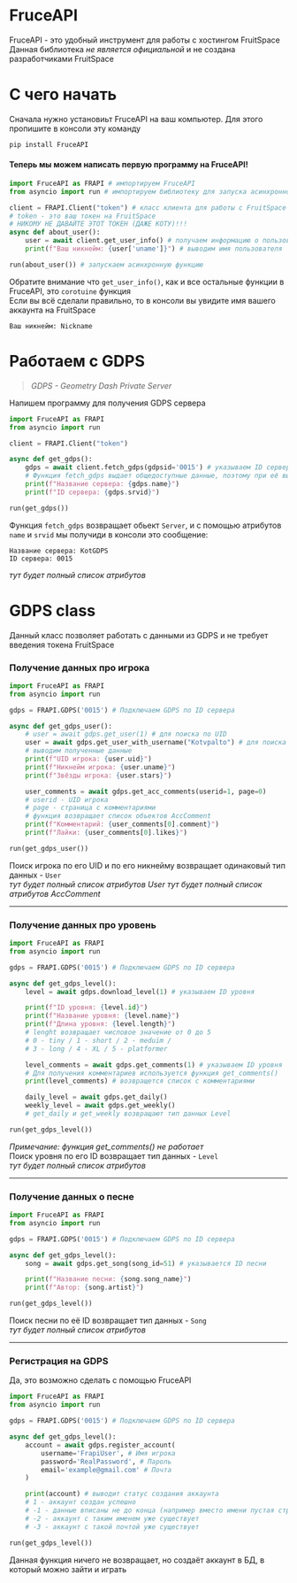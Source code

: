 # FruceAPI
FruceAPI - это удобный инструмент для работы с хостингом FruitSpace  
Данная библиотека *не является официальной* и не создана разработчиками FruitSpace

# С чего начать
Сначала нужно установиьт FruceAPI на ваш компьютер. Для этого пропишите в консоли эту команду
```py
pip install FruceAPI
```
#### Теперь мы можем написать первую программу на FruceAPI!
```py
import FruceAPI as FRAPI # импортируем FruceAPI
from asyncio import run # импортируем библиотеку для запуска асинхронной функции

client = FRAPI.Client("token") # класс клиента для работы с FruitSpace
# token - это ваш токен на FruitSpace
# НИКОМУ НЕ ДАВАЙТЕ ЭТОТ ТОКЕН (ДАЖЕ КОТУ)!!!
async def about_user(): 
    user = await client.get_user_info() # получаем информацию о пользователе
    print(f"Ваш никнейм: {user['uname']}") # выводим имя пользователя

run(about_user()) # запускаем асинхронную функцию
```
Обратите внимание что `get_user_info()`, как и все остальные функции в FruceAPI, это `corotuine` функция  
Если вы всё сделали правильно, то в консоли вы увидите имя вашего аккаунта на FruitSpace
```
Ваш никнейм: Nickname
```

# Работаем с GDPS
> _GDPS - Geometry Dash Private Server_

Напишем программу для получения GDPS сервера
```py
import FruceAPI as FRAPI
from asyncio import run

client = FRAPI.Client("token")

async def get_gdps():
    gdps = await client.fetch_gdps(gdpsid='0015') # указываем ID сервера
    # Функция fetch_gdps выдает общедоступные данные, поэтому при её вызове необязательно писать токен в client
    print(f"Название сервера: {gdps.name}")
    print(f"ID сервера: {gdps.srvid}")

run(get_gdps())
```
Функция `fetch_gdps` возвращает обьект `Server`, и с помощью атрибутов `name` и `srvid` мы получиди в консоли это сообщение:
```
Название сервера: KotGDPS
ID сервера: 0015
```
*тут будет полный список атрибутов*

# GDPS class
Данный класс позволяет работать с данными из GDPS и не требует введения токена FruitSpace  
### Получение данных про игрока
```py
import FruceAPI as FRAPI
from asyncio import run

gdps = FRAPI.GDPS('0015') # Подключаем GDPS по ID сервера

async def get_gdps_user():
    # user = await gdps.get_user(1) # для поиска по UID
    user = await gdps.get_user_with_username("Kotvpalto") # для поиска по никнейму
    # выводим полученные данные
    print(f"UID игрока: {user.uid}")
    print(f"Никнейм игрока: {user.uname}")
    print(f"Звёзды игрока: {user.stars}")

    user_comments = await gdps.get_acc_comments(userid=1, page=0)
    # userid - UID игрока
    # page - страница с комментариями
    # функция возвращает список обьектов AccComment
    print(f"Комментарий: {user_comments[0].comment}")
    print(f"Лайки: {user_comments[0].likes}")

run(get_gdps_user())
```
Поиск игрока по его UID и по его никнейму возвращает одинаковый тип данных - `User`  
*тут будет полный список атрибутов User*
*тут будет полный список атрибутов AccComment*
***
### Получение данных про уровень
```py
import FruceAPI as FRAPI
from asyncio import run

gdps = FRAPI.GDPS('0015') # Подключаем GDPS по ID сервера

async def get_gdps_level():
    level = await gdps.download_level(1) # указываем ID уровня

    print(f"ID уровня: {level.id}")
    print(f"Название уровня: {level.name}")
    print(f"Длина уровня: {level.length}")
    # lenght возвращает числовое значение от 0 до 5
    # 0 - tiny / 1 - short / 2 - meduim /
    # 3 - long / 4 - XL / 5 - platformer

    level_comments = await gdps.get_comments(1) # указываем ID уровня
    # Для получения комментариев используется функция get_comments()
    print(level_comments) # возвращется список с комментариями

    daily_level = await gdps.get_daily()
    weekly_level = await gdps.get_weekly()
    # get_daily и get_weekly возвращают тип данных Level

run(get_gdps_level())
```
*Примечание: функция get_comments() не работает*  
Поиск уровня по его ID возвращает тип данных - `Level`    
*тут будет полный список атрибутов*
***
### Получение данных о песне
```py
import FruceAPI as FRAPI
from asyncio import run

gdps = FRAPI.GDPS('0015') # Подключаем GDPS по ID сервера

async def get_gdps_level():
    song = await gdps.get_song(song_id=51) # указывается ID песни

    print(f"Название песни: {song.song_name}")
    print(f"Автор: {song.artist}")

run(get_gdps_level())
```
Поиск песни по её ID возвращает тип данных - `Song`  
*тут будет полный список атрибутов*
***
### Регистрация на GDPS
Да, это возможно сделать с помощью FruceAPI
```py
import FruceAPI as FRAPI
from asyncio import run

gdps = FRAPI.GDPS('0015') # Подключаем GDPS по ID сервера

async def get_gdps_level():
    account = await gdps.register_account(
        username='FrapiUser', # Имя игрока
        password='RealPassword', # Пароль
        email='example@gmail.com' # Почта
    )

    print(account) # выводит статус создания аккаунта
    # 1 - аккаунт создан успешно
    # -1 - данные вписаны не до конца (например вместо имени пустая строка)
    # -2 - аккаунт с таким именем уже существует
    # -3 - аккаунт с такой почтой уже существует

run(get_gdps_level())
```
Данная функция ничего не возвращает, но создаёт аккаунт в БД, в который можно зайти и играть
